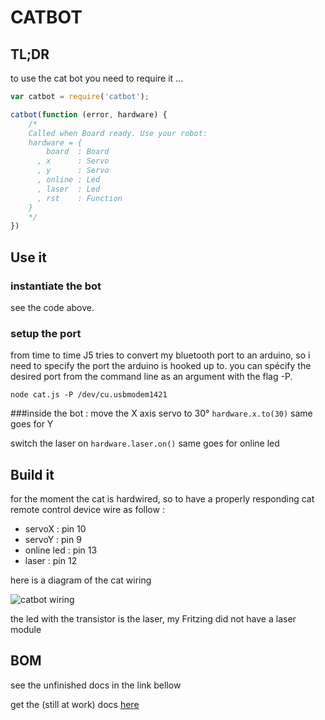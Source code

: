 # CATBOT

## TL;DR

to use the cat bot you need to require it ... 

```javascript
var catbot = require('catbot');

catbot(function (error, hardware) {
	/*
	Called when Board ready. Use your robot:
	hardware = {
	    board  : Board
	  , x      : Servo
	  , y      : Servo
	  , online : Led
	  , laser  : Led
	  , rst    : Function
	}
	*/
})
```

## Use it

### instantiate the bot
see the code above.

### setup the port
from time to time J5 tries to convert my bluetooth port to an arduino, so i need to specify the port the arduino is hooked up to. 
you can spécify the desired port from the command line as an argument with the flag -P.

 ```node cat.js -P /dev/cu.usbmodem1421```

###inside the bot :
move the X axis servo to 30° ```hardware.x.to(30)``` same goes for Y

switch the laser on  ```hardware.laser.on()``` same goes for online led 

## Build it
for the moment the cat is hardwired, so to have a properly responding cat remote control device wire as follow :

- servoX 		: pin 10
- servoY 		: pin 9
- online led 	: pin 13
- laser 		: pin 12

here is a diagram of the cat wiring

![catbot wiring](http://gorhgorh.github.io/LxJsCatbot/images/03.laser.png)

the led with the transistor is the laser, my Fritzing did not have a laser module

## BOM 

see the unfinished docs in the link bellow


get the (still at work) docs [here](http://gorhgorh.github.io/LxJsCatbot/)